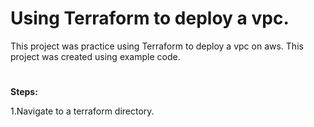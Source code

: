 # Using Terraform to deploy a vpc.
This project was practice using Terraform to deploy a vpc on aws. This project was created using example code.
#
**Steps:**

1.Navigate to a terraform directory.
